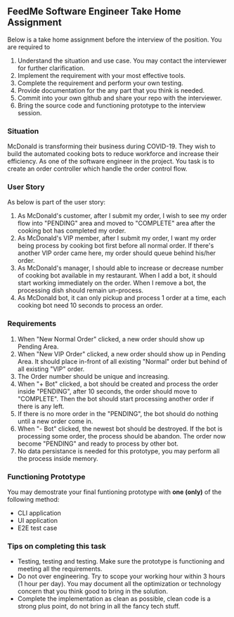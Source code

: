 ## FeedMe Software Engineer Take Home Assignment
Below is a take home assignment before the interview of the position. You are required to
1. Understand the situation and use case. You may contact the interviewer for further clarification.
2. Implement the requirement with your most effective tools.
3. Complete the requirement and perform your own testing.
4. Provide documentation for the any part that you think is needed.
5. Commit into your own github and share your repo with the interviewer.
6. Bring the source code and functioning prototype to the interview session.

### Situation
McDonald is transforming their business during COVID-19. They wish to build the automated cooking bots to reduce workforce and increase their efficiency. As one of the software engineer in the project. You task is to create an order controller which handle the order control flow. 

### User Story
As below is part of the user story:
1. As McDonald's customer, after I submit my order, I wish to see my order flow into "PENDING" area and moved to "COMPLETE" area after the cooking bot has completed my order.
2. As McDonald's VIP member, after I submit my order, I want my order being process by cooking bot first before all normal order. If there's another VIP order came here, my order should queue behind his/her order.
3. As McDonald's manager, I should able to increase or decrease number of cooking bot available in my restaurant. When I add a bot, it should start working immediately on the order. When I remove a bot, the processing dish should remain un-process.
4. As McDonald bot, it can only pickup and process 1 order at a time, each cooking bot need 10 seconds to process an order.

### Requirements
1. When "New Normal Order" clicked, a new order should show up Pending Area.
2. When "New VIP Order" clicked, a new order should show up in Pending Area. It should place in-front of all existing "Normal" order but behind of all existing "VIP" order.
3. The Order number should be unique and increasing.
4. When "+ Bot" clicked, a bot should be created and process the order inside "PENDING", after 10 seconds, the order should move to "COMPLETE". Then the bot should start processing another order if there is any left.
5. If there is no more order in the "PENDING", the bot should do nothing until a new order come in.
6. When "- Bot" clicked, the newest bot should be destroyed. If the bot is processing some order, the process should be abandon. The order now become "PENDING" and ready to process by other bot.
7. No data persistance is needed for this prototype, you may perform all the process inside memory.

### Functioning Prototype
You may demostrate your final funtioning prototype with **one (only)** of the following method:
- CLI application
- UI application
- E2E test case

### Tips on completing this task
- Testing, testing and testing. Make sure the prototype is functioning and meeting all the requirements.
- Do not over engineering. Try to scope your working hour within 3 hours (1 hour per day). You may document all the optimization or technology concern that you think good to bring in the solution.
- Complete the implementation as clean as possible, clean code is a strong plus point, do not bring in all the fancy tech stuff.
